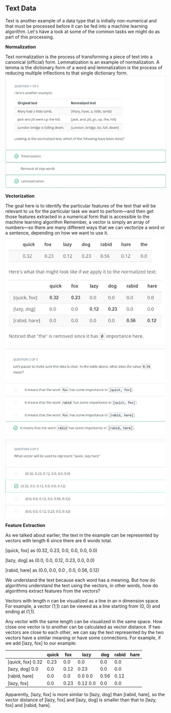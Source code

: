 ## Text Data
Text is another example of a data type that is initially non-numerical and that must be processed before it can be fed into a machine learning algorithm. Let's have a look at some of the common tasks we might do as part of this processing.

**Normalization**

Text normalization is the process of transforming a piece of text into a canonical (official) form.
Lemmatization is an example of normalization. A lemma is the dictionary form of a word and lemmatization is the process of reducing multiple inflections to that single dictionary form. 
![](images/l2-q1.jpg)

**Vectorization**

The goal here is to identify the particular features of the text that will be relevant to us for the particular task we want to perform—and then get those features extracted in a numerical form that is accessible to the machine learning algorithm
Remember, a vector is simply an array of numbers—so there are many different ways that we can vectorize a word or a sentence, depending on how we want to use it.
![](images/L2-1.jpg)


![](images/l2q2.jpg)


![](images/l2q3.jpg)

**Feature Extraction**

As we talked about earlier, the text in the example can be represented by vectors with length 6 since there are 6 words total.

[quick, fox] as (0.32, 0.23, 0.0, 0.0, 0.0, 0.0)

[lazy, dog] as (0.0, 0.0, 0.12, 0.23, 0.0, 0.0)

[rabid, hare] as (0.0, 0.0, 0.0 , 0.0, 0.56, 0.12)

We understand the text because each word has a meaning. But how do algorithms understand the text using the vectors, in other words, how do algorithms extract features from the vectors?

Vectors with length n can be visualized as a line in an n dimension space. For example, a vector (1,1) can be viewed as a line starting from (0, 0) and ending at (1,1).

Any vector with the same length can be visualized in the same space. How close one vector is to another can be calculated as vector distance. If two vectors are close to each other, we can say the text represented by the two vectors have a similar meaning or have some connections. For example, if we add [lazy, fox] to our example:

|            |quick	 | fox	|lazy	|dog	|rabid|	hare|
|-------------|------|------|------|----|-----|-----|
|[quick, fox]	0.32|	0.23	|0.0	|0.0|	0.0	|0.0|
|[lazy, dog]	0.0	|0.0	|0.12|	0.23	|0.0|	0.0|
|[rabid, hare]	|0.0|	0.0	|0.0	0.0	|0.56	|0.12|
|[lazy, fox]	|0.0	|0.23	|0.12	0.0|	0.0	|0.0|
Apparently, [lazy, fox] is more similar to [lazy, dog] than [rabid, hare], so the vector distance of [lazy, fox] and [lazy, dog] is smaller than that to [lazy, fox] and [rabid, hare].
